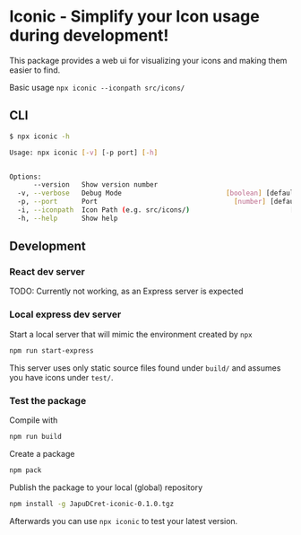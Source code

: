 # Iconic - Simplify your Icon usage during development!

This package provides a web ui for visualizing your icons and making them easier to find.

Basic usage `npx iconic --iconpath src/icons/`

## CLI

```bash
$ npx iconic -h

Usage: npx iconic [-v] [-p port] [-h]


Options:
      --version   Show version number                                  [boolean]
  -v, --verbose   Debug Mode                          [boolean] [default: false]
  -p, --port      Port                                  [number] [default: 5000]
  -i, --iconpath  Icon Path (e.g. src/icons/)                         [required]
  -h, --help      Show help                                            [boolean]
```


## Development

### React dev server

TODO: Currently not working, as an Express server is expected

### Local express dev server

Start a local server that will mimic the environment created by `npx`
```bash
npm run start-express
```

This server uses only static source files found under `build/` and assumes you have icons under `test/`.

### Test the package

Compile with
```bash
npm run build
```

Create a package
```bash
npm pack
```

Publish the package to your local (global) repository
```bash
npm install -g JapuDCret-iconic-0.1.0.tgz
```

Afterwards you can use `npx iconic` to test your latest version.